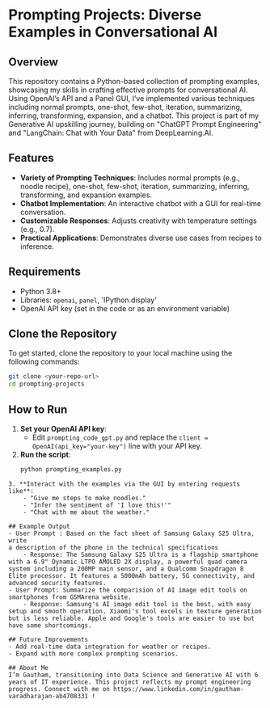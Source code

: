 # Prompting Projects: Diverse Examples in Conversational AI

## Overview
This repository contains a Python-based collection of prompting examples, showcasing my skills in crafting effective prompts for conversational AI. Using OpenAI’s API and a Panel GUI, I’ve implemented various techniques including normal prompts, one-shot, few-shot, iteration, summarizing, inferring, transforming, expansion, and a chatbot. This project is part of my Generative AI upskilling journey, building on "ChatGPT Prompt Engineering" and "LangChain: Chat with Your Data" from DeepLearning.AI.

## Features
- **Variety of Prompting Techniques**: Includes normal prompts (e.g., noodle recipe), one-shot, few-shot, iteration, summarizing, inferring, transforming, and expansion examples.
- **Chatbot Implementation**: An interactive chatbot with a GUI for real-time conversation.
- **Customizable Responses**: Adjusts creativity with temperature settings (e.g., 0.7).
- **Practical Applications**: Demonstrates diverse use cases from recipes to inference.

## Requirements
- Python 3.8+
- Libraries: `openai`, `panel`, 'IPython.display'
- OpenAI API key (set in the code or as an environment variable)

## Clone the Repository
To get started, clone the repository to your local machine using the following commands:

```bash
git clone <your-repo-url>
cd prompting-projects
```
## How to Run
1. **Set your OpenAI API key**:
   - Edit `prompting_code_gpt.py` and replace the `client = OpenAI(api_key="your-key")` line with your API key.
2. **Run the script**:
   ```bash
   python prompting_examples.py
```
3. **Interact with the examples via the GUI by entering requests like**:
	- "Give me steps to make noodles."
	- "Infer the sentiment of 'I love this!'"
	- "Chat with me about the weather."

## Example Output
- User Prompt : Based on the fact sheet of Samsung Galaxy S25 Ultra, write 
a description of the phone in the technical specifications
	- Response: The Samsung Galaxy S25 Ultra is a flagship smartphone with a 6.9" Dynamic LTPO AMOLED 2X display, a powerful quad camera system including a 200MP main sensor, and a Qualcomm Snapdragon 8 Elite processor. It features a 5000mAh battery, 5G connectivity, and advanced security features.
- User Prompt: Summarize the comparision of AI image edit tools on smartphones from GSMArena website.
	- Response: Samsung's AI image edit tool is the best, with easy setup and smooth operation. Xiaomi's tool excels in texture generation but is less reliable. Apple and Google's tools are easier to use but have some shortcomings.

## Future Improvements
- Add real-time data integration for weather or recipes.
- Expand with more complex prompting scenarios.

## About Me
I’m Gautham, transitioning into Data Science and Generative AI with 6 years of IT experience. This project reflects my prompt engineering progress. Connect with me on https://www.linkedin.com/in/gautham-varadharajan-ab4708331 !
